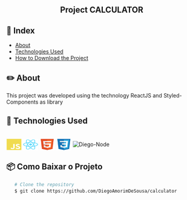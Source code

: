 <h2 align="center">
   Project CALCULATOR
</h2>

## 📑 Index
- [About](#-about)
- [Technologies Used](#-technologies-used)
- [How to Download the Project](#-how-download-the-project)

## ✏️ About
This project was developed using the technology ReactJS and Styled-Components as library

## 🚀 Technologies Used
   <div style="display: inline_block"><br>
     <img align="center" alt="Diego-Js" height="30" width="40" src="https://raw.githubusercontent.com/devicons/devicon/master/icons/javascript/javascript-plain.svg">
     <img align="center" alt="Diego-React" height="30" width="40" src="https://raw.githubusercontent.com/devicons/devicon/master/icons/react/react-original.svg">
     <img align="center" alt="Diego-HTML" height="30" width="40" src="https://raw.githubusercontent.com/devicons/devicon/master/icons/html5/html5-original.svg">
     <img align="center" alt="Diego-CSS" height="30" width="40" src="https://raw.githubusercontent.com/devicons/devicon/master/icons/css3/css3-original.svg">
     <img align="center" alt="Diego-Node" height="30" width="40" src="https://cdn.jsdelivr.net/gh/devicons/devicon/icons/nodejs/nodejs-original.svg" />
   </div>
   
## 📦 Como Baixar o Projeto
```bash
   # Clone the repository
   $ git clone https://github.com/DiegoAmorimDeSousa/calculator
```
